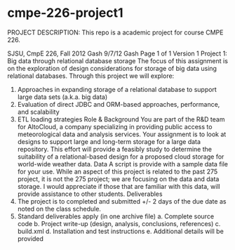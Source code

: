 cmpe-226-project1
=================
PROJECT DESCRIPTION:
This repo is a academic project for course CMPE 226.

SJSU, CmpE 226, Fall 2012 Gash 9/7/12
Gash Page 1 of 1 Version 1
Project 1: Big data through relational database storage
The focus of this assignment is on the exploration of design considerations for storage of
big data using relational databases. Through this project we will explore:
1. Approaches in expanding storage of a relational database to support large data
sets (a.k.a. big data)
2. Evaluation of direct JDBC and ORM-based approaches, performance, and
scalability
3. ETL loading strategies
Role & Background
You are part of the R&D team for AltoCloud, a company specializing in providing public
access to meteorological data and analysis services. Your assignment is to look at designs
to support large and long-term storage for a large data repository. This effort will provide
a feasibly study to determine the suitability of a relational-based design for a proposed
cloud storage for world-wide weather data.
Data
A script is provide with a sample data file for your use. While an aspect of this project is
related to the past 275 project, it is not the 275 project; we are focusing on the data and
data storage. I would appreciate if those that are familiar with this data, will provide
assistance to other students.
Deliverables
1. The project is to completed and submitted +/- 2 days of the due date as noted on
the class schedule.
2. Standard deliverables apply (in one archive file)
a. Complete source code
b. Project write-up (design, analysis, conclusions, references)
c. build.xml
d. Installation and test instructions
e. Additional details will be provided
